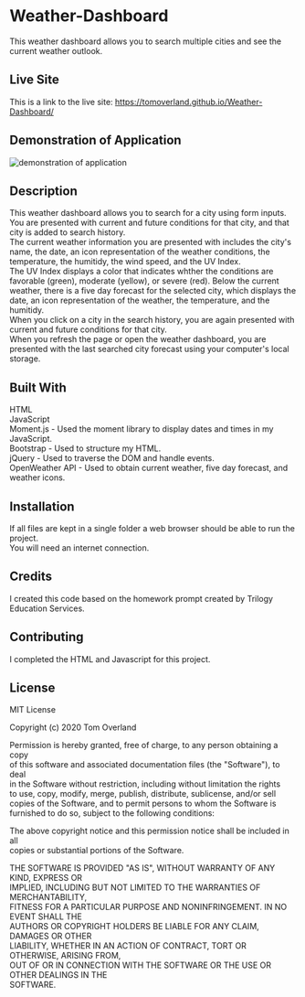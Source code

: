 # Weather-Dashboard
This weather dashboard allows you to search multiple cities and see the current weather outlook.

## Live Site
This is a link to the live site: https://tomoverland.github.io/Weather-Dashboard/

## Demonstration of Application  
![demonstration of application](https://github.com/TomOverland/Weather-Dashboard/blob/master/assets/weather-dashboard-gif.gif)

## Description  
This weather dashboard allows you to search for a city using form inputs.  You are presented with current and future conditions for that city, and that city is added to search history.  
The current weather information you are presented with includes the city's name, the date, an icon representation of the weather conditions, the temperature, the humitidy, the wind speed, and the UV Index.  
The UV Index displays a color that indicates whther the conditions are favorable (green), moderate (yellow), or severe (red).
Below the current weather, there is a five day forecast for the selected city, which displays the date, an icon representation of the weather, the temperature, and the humitidy.  
When you click on a city in the search history, you are again presented with current and future conditions for that city.  
When you refresh the page or open the weather dashboard, you are presented with the last searched city forecast using your computer's local storage.

## Built With
HTML   
JavaScript  
Moment.js - Used the moment library to display dates and times in my JavaScript.  
Bootstrap - Used to structure my HTML.  
jQuery - Used to traverse the DOM and handle events.  
OpenWeather API - Used to obtain current weather, five day forecast, and weather icons.

## Installation
If all files are kept in a single folder a web browser should be able to run the project.  
You will need an internet connection.  

## Credits
I created this code based on the homework prompt created by Trilogy Education Services.

## Contributing
I completed the HTML and Javascript for this project.

## License

MIT License

Copyright (c) 2020 Tom Overland

Permission is hereby granted, free of charge, to any person obtaining a copy  
of this software and associated documentation files (the "Software"), to deal  
in the Software without restriction, including without limitation the rights  
to use, copy, modify, merge, publish, distribute, sublicense, and/or sell  
copies of the Software, and to permit persons to whom the Software is  
furnished to do so, subject to the following conditions:

The above copyright notice and this permission notice shall be included in all  
copies or substantial portions of the Software.

THE SOFTWARE IS PROVIDED "AS IS", WITHOUT WARRANTY OF ANY KIND, EXPRESS OR  
IMPLIED, INCLUDING BUT NOT LIMITED TO THE WARRANTIES OF MERCHANTABILITY,  
FITNESS FOR A PARTICULAR PURPOSE AND NONINFRINGEMENT. IN NO EVENT SHALL THE  
AUTHORS OR COPYRIGHT HOLDERS BE LIABLE FOR ANY CLAIM, DAMAGES OR OTHER  
LIABILITY, WHETHER IN AN ACTION OF CONTRACT, TORT OR OTHERWISE, ARISING FROM,  
OUT OF OR IN CONNECTION WITH THE SOFTWARE OR THE USE OR OTHER DEALINGS IN THE  
SOFTWARE.
